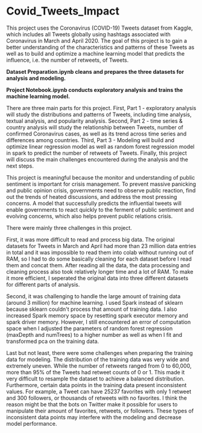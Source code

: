 # Covid_Tweets_Impact

This project uses the Coronavirus (COVID-19) Tweets dataset from Kaggle, which includes all Tweets globally using hashtags associated with Coronavirus in March and April 2020. The goal of this project is to gain a better understanding of the characteristics and patterns of these Tweets as well as to build and optimize a machine learning model that predicts the influence, i.e. the number of retweets, of Tweets.

**Dataset Preparation.ipynb cleans and prepares the three datasets for analysis and modeling.**

**Project Notebook.ipynb conducts exploratory analysis and trains the machine learning model.**

There are three main parts for this project. First, Part 1 - exploratory analysis will study the distributions and patterns of Tweets, including time analysis, textual analysis, and popularity analysis. Second, Part 2 - time series & country analysis will study the relationship between Tweets, number of confirmed Coronavirus cases, as well as its trend across time series and differences among countries. Third, Part 3 - Modeling will build and optimize linear regression model as well as random forest regression model in spark to predict the number of retweets of Tweets. Finally, this project will discuss the main challenges encountered during the analysis and the next steps.
  
This project is meaningful because the monitor and understanding of public sentiment is important for crisis management. To prevent massive panicking and public opinion crisis, governments need to observe public reaction, find out the trends of heated discussions, and address the most pressing concerns. A model that successfully predicts the influential tweets will enable governments to react quickly to the ferment of public sentiment and evolving concerns, which also helps prevent public relations crisis.

There were mainly three challenges in this project.

First, it was more difficult to read and process big data. The original datasets for Tweets in March and April had more than 23 million data entries in total and it was impossible to read them into colab without running out of RAM, so I had to do some basically cleaning for each dataset before I read them and concat them. After reading all the data, the data processing and cleaning process also took relatively longer time and a lot of RAM. To make it more efficient, I seperated the original data into three different datasets for different parts of analysis.

Second, it was challenging to handle the large amount of training data (around 3 million) for machine learning. I used Spark instead of sklearn because sklearn couldn't process that amount of training data. I also increased Spark memory space by resetting spark executor memory and spark driver memory. However, I still encountered an error of computation space when I adjusted the parameters of random forest regression (maxDepth and numTrees) to a higher number as well as when I fit and transformed pca on the training data.

Last but not least, there were some challenges when preparing the training data for modeling. The distribution of the training data was very wide and extremely uneven. While the number of retweets ranged from 0 to 60,000, more than 95% of the Tweets had retweet counts of 0 or 1. This made it very difficult to resample the dataset to achieve a balanced distribution. Furthermore, certain data points in the training data present inconsistent values. For example, a Tweet can have 25237 favorites with only 1 retweet and 300 followers, or thousands of retweets with no favorites. I think the reason might be that the bots on Twitter make it possible for users to manipulate their amount of favorites, retweets, or followers. These types of inconsistent data points may interfere with the modeling and decrease model performance.
